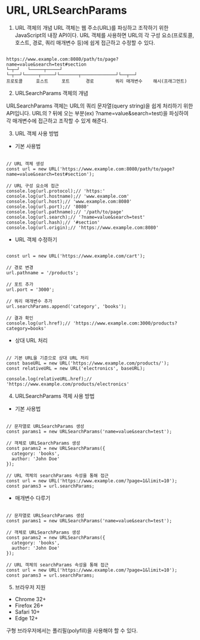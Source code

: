 # URL, URLSearchParams

1. URL 객체의 개념
   URL 객체는 웹 주소(URL)를 파싱하고 조작하기 위한 JavaScript의 내장 API이다.
   URL 객체를 사용하면 URL의 각 구성 요소(프로토콜, 호스트, 경로, 쿼리 매개변수 등)에 쉽게 접근하고 수정할 수 있다.

```

https://www.example.com:8080/path/to/page?name=value&search=test#section
└─┬─┘   └─────┬─────┘ └─┬──┘└─────┬─────┘└───────┬─────────────┘└──┬──┘
프로토콜     호스트     포트      경로        쿼리 매개변수    해시(프래그먼트)

```

2. URLSearchParams 객체의 개념

URLSearchParams 객체는 URL의 쿼리 문자열(query string)을 쉽게 처리하기 위한 API입니다.
URL의 ? 뒤에 오는 부분(ex) ?name=value&search=test)을 파싱하여 각 매개변수에 접근하고 조작할 수 있게 해준다.

3. URL 객체 사용 방법

- 기본 사용법

```

// URL 객체 생성
const url = new URL('https://www.example.com:8080/path/to/page?name=value&search=test#section');

// URL 구성 요소에 접근
console.log(url.protocol);// 'https:'
console.log(url.hostname);// 'www.example.com'
console.log(url.host);// 'www.example.com:8080'
console.log(url.port);// '8080'
console.log(url.pathname);// '/path/to/page'
console.log(url.search);// '?name=value&search=test'
console.log(url.hash);// '#section'
console.log(url.origin);// 'https://www.example.com:8080'

```

- URL 객체 수정하기

```

const url = new URL('https://www.example.com/cart');

// 경로 변경
url.pathname = '/products';

// 포트 추가
url.port = '3000';

// 쿼리 매개변수 추가
url.searchParams.append('category', 'books');

// 결과 확인
console.log(url.href);// 'https://www.example.com:3000/products?category=books'

```

- 상대 URL 처리

```

// 기본 URL을 기준으로 상대 URL 처리
const baseURL = new URL('https://www.example.com/products/');
const relativeURL = new URL('electronics', baseURL);

console.log(relativeURL.href);// 'https://www.example.com/products/electronics'

```

4. URLSearchParams 객체 사용 방법

- 기본 사용법

```

// 문자열로 URLSearchParams 생성
const params1 = new URLSearchParams('name=value&search=test');

// 객체로 URLSearchParams 생성
const params2 = new URLSearchParams({
  category: 'books',
  author: 'John Doe'
});

// URL 객체의 searchParams 속성을 통해 접근
const url = new URL('https://www.example.com/?page=1&limit=10');
const params3 = url.searchParams;

```

- 매개변수 다루기

```

// 문자열로 URLSearchParams 생성
const params1 = new URLSearchParams('name=value&search=test');

// 객체로 URLSearchParams 생성
const params2 = new URLSearchParams({
  category: 'books',
  author: 'John Doe'
});

// URL 객체의 searchParams 속성을 통해 접근
const url = new URL('https://www.example.com/?page=1&limit=10');
const params3 = url.searchParams;

```

5. 브라우저 지원

- Chrome 32+
- Firefox 26+
- Safari 10+
- Edge 12+

구형 브라우저에서는 폴리필(polyfill)을 사용해야 할 수 있다.
